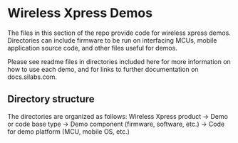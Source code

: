 Wireless Xpress Demos
==========

The files in this section of the repo provide code for wireless xpress demos.  
Directories can include firmware to be run on interfacing MCUs, mobile 
application source code, and other files useful for demos.

Please see readme files in directories included here for more information 
on how to use each demo, and for links to further documentation on 
docs.silabs.com.

Directory structure
--------
The directories are organized as follows:
Wireless Xpress product 
-> Demo or code base type 
-> Demo component (firmware, software, etc.) 
-> Code for demo platform (MCU, mobile OS, etc.) 
